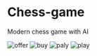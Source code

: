 # Chess-game
Modern chess game with AI

![offer](https://user-images.githubusercontent.com/80895946/202519610-5dae8c05-d1c3-4349-8541-9ac27f9cbb20.png)
![buy](https://user-images.githubusercontent.com/80895946/205137765-09e8ab93-8ae6-4a20-bfdd-aef5f0fa9dd6.png)
![paly](https://user-images.githubusercontent.com/80895946/205138254-e0631ceb-9bab-4a91-9a6b-2e84948bd88d.png)
![play](https://user-images.githubusercontent.com/80895946/205138796-3ed06945-dcba-43d8-8089-12bc5d85de4c.png)
